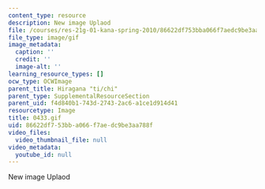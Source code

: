 ```yaml
---
content_type: resource
description: New image Uplaod
file: /courses/res-21g-01-kana-spring-2010/86622df753bba066f7aedc9be3aa788f_0433.gif
file_type: image/gif
image_metadata:
  caption: ''
  credit: ''
  image-alt: ''
learning_resource_types: []
ocw_type: OCWImage
parent_title: Hiragana "ti/chi"
parent_type: SupplementalResourceSection
parent_uid: f4d840b1-743d-2743-2ac6-a1ce1d914d41
resourcetype: Image
title: 0433.gif
uid: 86622df7-53bb-a066-f7ae-dc9be3aa788f
video_files:
  video_thumbnail_file: null
video_metadata:
  youtube_id: null
---
```

New image Uplaod

